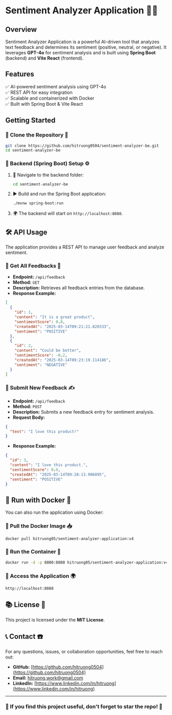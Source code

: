 # Sentiment Analyzer Application 🌟📝

## Overview  
Sentiment Analyzer Application is a powerful AI-driven tool that analyzes text feedback and determines its sentiment (positive, neutral, or negative). It leverages **GPT-4o** for sentiment analysis and is built using **Spring Boot** (backend) and **Vite React** (frontend).  

## Features  
✅ AI-powered sentiment analysis using GPT-4o  
✅ REST API for easy integration  
✅ Scalable and containerized with Docker  
✅ Built with Spring Boot & Vite React  

## Getting Started  

### 🔹 Clone the Repository 📂  
```sh
git clone https://github.com/hitruong0504/sentiment-analyzer-be.git
cd sentiment-analyzer-be
```

### 🔹 Backend (Spring Boot) Setup ⚙️  
1. 📁 Navigate to the backend folder:  
   ```sh
   cd sentiment-analyzer-be
   ```
2. ▶️ Build and run the Spring Boot application:  
   ```sh
   ./mvnw spring-boot:run
   ```
3. 🌍 The backend will start on `http://localhost:8080`.

## 🛠️ API Usage  
The application provides a REST API to manage user feedback and analyze sentiment.

### **🔹 Get All Feedbacks 📜**  
- **Endpoint:** `/api/feedback`  
- **Method:** `GET`  
- **Description:** Retrieves all feedback entries from the database.  
- **Response Example:**  
```json
[
  {
    "id": 1,
    "content": "It is a great product",
    "sentimentScore": 0.8,
    "createdAt": "2025-03-14T09:21:21.820333",
    "sentiment": "POSITIVE"
  },
  {
    "id": 2,
    "content": "Could be better",
    "sentimentScore": -0.2,
    "createdAt": "2025-03-14T09:23:19.114186",
    "sentiment": "NEGATIVE"
  }
]
```

### **🔹 Submit New Feedback ✍️**  
- **Endpoint:** `/api/feedback`  
- **Method:** `POST`  
- **Description:** Submits a new feedback entry for sentiment analysis.
- **Request Body:**
```json
{
  "text": "I love this product!"
}
```

- **Response Example:**
```json
{
  "id": 3,
  "content": "I love this product.",
  "sentimentScore": 0.9,
  "createdAt": "2025-03-14T09:28:13.906895",
  "sentiment": "POSITIVE"
}
```

## 💙 Run with Docker 🐳  
You can also run the application using Docker:  

### 🔹 Pull the Docker Image 📥  
```sh
docker pull hitruong05/sentiment-analyzer-application:v4
```

### 🔹 Run the Container 🚀  
```sh
docker run -d -p 8080:8080 hitruong05/sentiment-analyzer-application:v4
```

### 🔹 Access the Application 🌍  
```
http://localhost:8080
``` 

## 📚 License 📜  
This project is licensed under the **MIT License**.

## 📞 Contact ☎️  
For any questions, issues, or collaboration opportunities, feel free to reach out:  

- **GitHub:** [https://github.com/hitruong0504](https://github.com/hitruong0504)  
- **Email:** hitruong.work@gmail.com  
- **LinkedIn:** [https://www.linkedin.com/in/hitruong](https://www.linkedin.com/in/hitruong)  

---
### 🌟 If you find this project useful, don't forget to star the repo! 🚀  
